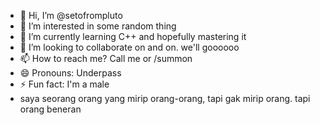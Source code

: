- 👋 Hi, I’m @setofrompluto
- 👀 I’m interested in some random thing
- 🌱 I’m currently learning C++ and hopefully mastering it
- 💞️ I’m looking to collaborate on and on. we'll goooooo
- 📫 How to reach me? Call me or /summon
- 😄 Pronouns: Underpass
- ⚡ Fun fact: I'm a male
- saya seorang orang yang mirip orang-orang, tapi gak mirip orang. tapi orang beneran

<!---
setofrompluto/setofrompluto is a ✨ special ✨ repository because its `README.md` (this file) appears on your GitHub profile.
You can click the Preview link to take a look at your changes.
--->
